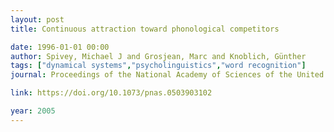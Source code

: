 ```yaml
---
layout: post
title: Continuous attraction toward phonological competitors

date: 1996-01-01 00:00
author: Spivey, Michael J and Grosjean, Marc and Knoblich, Günther
tags: ["dynamical systems","psycholinguistics","word recognition"]
journal: Proceedings of the National Academy of Sciences of the United States of America

link: https://doi.org/10.1073/pnas.0503903102

year: 2005
---
```



